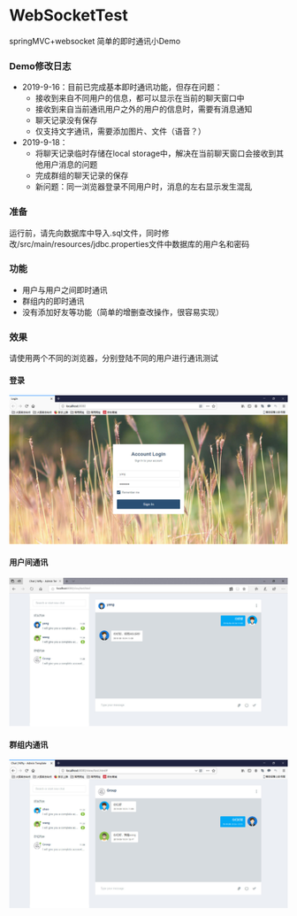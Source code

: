 # WebSocketTest
springMVC+websocket 简单的即时通讯小Demo

### Demo修改日志
- 2019-9-16：目前已完成基本即时通讯功能，但存在问题：
   - 接收到来自不同用户的信息，都可以显示在当前的聊天窗口中
   - 接收到来自当前通讯用户之外的用户的信息时，需要有消息通知
   - 聊天记录没有保存
   - 仅支持文字通讯，需要添加图片、文件（语音？）
- 2019-9-18：
   - 将聊天记录临时存储在local storage中，解决在当前聊天窗口会接收到其他用户消息的问题
   - 完成群组的聊天记录的保存
   - 新问题：同一浏览器登录不同用户时，消息的左右显示发生混乱

### 准备
运行前，请先向数据库中导入.sql文件，同时修改/src/main/resources/jdbc.properties文件中数据库的用户名和密码

### 功能
- 用户与用户之间即时通讯
- 群组内的即时通讯
- 没有添加好友等功能（简单的增删查改操作，很容易实现）

### 效果

请使用两个不同的浏览器，分别登陆不同的用户进行通讯测试

#### 登录
![](https://raw.githubusercontent.com/Salanghei/WebSocketTest/master/images/login.jpg)

#### 用户间通讯
![](https://raw.githubusercontent.com/Salanghei/WebSocketTest/master/images/user1.jpg)

#### 群组内通讯
![](https://raw.githubusercontent.com/Salanghei/WebSocketTest/master/images/group.jpg)
